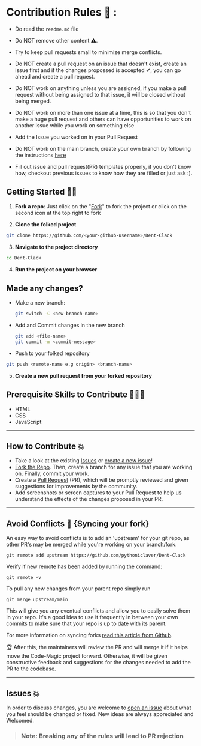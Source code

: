 # Contribution Rules 📑 :

- Do read the `readme.md` file
- Do NOT remove other content ⚠️.
- Try to keep pull requests small to minimize merge conflicts.
- Do NOT create a pull request on an issue that doesn't exist, create an issue first and if the changes propossed is accepted ✔, you can go ahead and create a pull request.

- Do NOT work on anything unless you are assigned, if you make a pull request without being assigned to that issue, it will be closed without being merged.

- Do NOT work on more than one issue at a time, this is so that you don't make a huge pull request and others can have opportunities to work on another issue while you work on something else

- Add the Issue you worked on in your Pull Request 

- Do NOT work on the main branch, create your own branch by following the instructions [here](https://github.com/pythoniclaver/Dent-Clack/blob/main/CONTRIBUTING.md#getting-started)

- Fill out issue and pull request(PR) templates properly, if you don't know how, checkout previous issues to know how they are filled or just ask :).



## Getting Started 🤩🤟
1. **Fork a repo**: Just click on the "[Fork](https://github.com/pythoniclaver/Dent-Clack/fork)" to fork the project or click on the second icon at the top right to fork

2. **Clone the folked project**

```bash
git clone https://github.com/<your-github-username>/Dent-Clack
```

3. **Navigate to the project directory**

```bash
cd Dent-Clack
```

4. **Run the project on your browser**

## Made any changes?

- Make a new branch: 
  ```bash
  git switch -C <new-branch-name>
  ```
  
- Add and Commit changes in the new branch 
   ```bash
  git add <file-name>
  git commit -m <commit-message>
  ```
- Push to your folked repository
```bash
git push <remote-name e.g origin> <branch-name>
```

5. **Create a new pull request from your forked repository**

## Prerequisite Skills to Contribute 👩🏽‍💻 
- HTML
- CSS
- JavaScript

---

## How to Contribute 💥

- Take a look at the existing [Issues](https://github.com/Dun-sin/Code-Magic/issues) or [create a new issue](https://github.com/Dun-sin/Code-Magic/issues/new/choose)!
- [Fork the Repo](https://github.com/Dun-sin/Code-Magic/fork). Then, create a branch for any issue that you are working on. Finally, commit your work.
- Create a [Pull Request](https://github.com/Dun-sin/Code-Magic/compare) (PR), which will be promptly reviewed and given suggestions for improvements by the community.
- Add screenshots or screen captures to your Pull Request to help us understand the effects of the changes proposed in your PR.

---

## Avoid Conflicts 🏓  {Syncing your fork}

An easy way to avoid conflicts is to add an 'upstream' for your git repo, as other PR's may be merged while you're working on your branch/fork.

```terminal
git remote add upstream https://github.com/pythoniclaver/Dent-Clack
```

Verify if new remote has been added by running the command:

```terminal
git remote -v
```

To pull any new changes from your parent repo simply run

```terminal
git merge upstream/main
```

This will give you any eventual conflicts and allow you to easily solve them in your repo. It's a good idea to use it frequently in between your own commits to make sure that your repo is up to date with its parent.

For more information on syncing forks [read this article from Github](https://help.github.com/articles/syncing-a-fork/).

🏆 After this, the maintainers will review the PR and will merge it if it helps move the Code-Magic project forward. Otherwise, it will be given constructive feedback and suggestions for the changes needed to add the PR to the codebase.

---

## Issues 💥 

In order to discuss changes, you are welcome to [open an issue](https://github.com/pythoniclaver/Dent-Clack/issues/new/choose) about what you feel should be changed or fixed. New ideas are always appreciated and Welcomed.


> ### Note: Breaking any of the rules will lead to PR rejection
